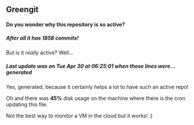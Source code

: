 ## Greengit

#### Do you wonder why this repository is so active?

##### After all it has 1858 commits!

But is it *really* active? Well...

##### Last update was on Tue Apr 30 at 06:25:01 when those lines were... generated

Yes, generated, because it certainly helps a lot to have such an active repo!

Oh and there was **45%** disk usage on the machine
where there is the cron updating this file.

Not the best way to monitor a VM in the cloud but it works! :)
